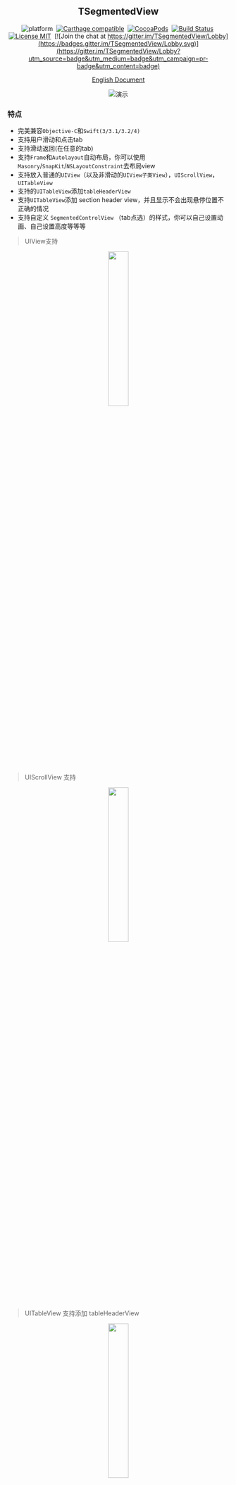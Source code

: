 

<div align="center">

TSegmentedView
------

</div>

<div align="center">

![platform](https://img.shields.io/badge/Platform-iOS%E2%89%A58.0-orange.svg?style=flat)&nbsp;
[![Carthage compatible](https://img.shields.io/badge/Carthage-compatible-4BC51D.svg?style=flat)](https://github.com/Carthage/Carthage)&nbsp;
[![CocoaPods](https://img.shields.io/badge/Cocoapods-compatible-brightgreen.svg?style=flat)](http://cocoapods.org/)&nbsp;
[![Build Status](https://travis-ci.org/tobedefined/TSegmentedView.svg?branch=master)](https://travis-ci.org/tobedefined/TSegmentedView)&nbsp;
[![License MIT](https://img.shields.io/badge/license-MIT-green.svg?style=flat)](https://github.com/tobedefined/TSegmentedView/blob/master/LICENSE)&nbsp;
[![Join the chat at https://gitter.im/TSegmentedView/Lobby](https://badges.gitter.im/TSegmentedView/Lobby.svg)](https://gitter.im/TSegmentedView/Lobby?utm_source=badge&utm_medium=badge&utm_campaign=pr-badge&utm_content=badge)

</div>


<div align="center">

[English Document](README.md)

</div>

<div align="center">

![演示](images/demo.gif)

</div>

### 特点

- 完美兼容`Objective-C`和`Swift(3/3.1/3.2/4)`
- 支持用户滑动和点击tab
- 支持滑动返回(在任意的tab)
- 支持`Frame`和`Autolayout`自动布局，你可以使用`Masonry`/`SnapKit`/`NSLayoutConstraint`去布局view
- 支持放入普通的`UIView`（以及非滑动的`UIView子类View`），`UIScrollView`，`UITableView`
- 支持的`UITableView`添加`tableHeaderView`
- 支持`UITableView`添加 section header view，并且显示不会出现悬停位置不正确的情况
- 支持自定义 `SegmentedControlView` （tab点选）的样式，你可以自己设置动画、自己设置高度等等等

> UIView支持

<div align="center">
    <img src="images/UIView.PNG" width="30%" height="30%" />
</div>

> UIScrollView 支持

<div align="center">
    <img src="images/UIScrollView.PNG" width="30%" height="30%" />
</div>

> UITableView 支持添加 tableHeaderView

<div align="center">
    <img src="images/UITableView.PNG" width="30%" height="30%" />
</div>

> UITableView 支持添加 section header

<div align="center">
    <img src="images/sectionHeader.PNG" width="30%" height="30%" />
</div>

### 为什么做这个

现在很多类似的框架，但是还是做了一个，主要是因为网上大多数框架写死了`SegmentedControlView`(就是tab的样式)，另外最重要的一点是我试验过很多框架发现`UITableView`的`tableHeaderView`会有问题，而且一旦设置section header view，悬停都有问题，所以我就自己写了一个……

### 导入项目

#### 源文件

如果你的项目使用`Swift 3/3.1`，并且没使用`Xcode 9`，请下载`Source`目录中的`TSegmentedControlView.swift`、`TSegmentedView.swift`、`TSVExtension.swift`并放入你的项目中，无须其他配置即可使用。

如果你的项目使用`Xcode 9`，建议使用`CocoaPods`或者`Carthage`方式。

#### CocoaPods

[`CocoaPods`](https://cocoapods.org/)是一个Cocoa项目管理器。你可以使用以下命令去安装`CocoaPods`:

```bash
$ gem install cocoapods
```

要使用CocoaPods将`TSegmentedView`集成到您的Xcode项目中，请在`Podfile`中加入：

```ruby
source 'https://github.com/CocoaPods/Specs.git'
platform :ios, '8.0'
use_frameworks!

target '<Your Target Name>' do
    pod 'TSegmentedView'
end
```

然后运行一下命令:

```bash
$ pod install
```

#### Carthage


[`Carthage`](https://github.com/Carthage/Carthage)是一个去中心化的依赖管理器，它构建并提供所使用的库的framework。

你可以使用 [`Homebrew`](https://brew.sh/)并运行下面的命令安装Carthage

```bash
$ brew update
$ brew install carthage
```

要将`TSegmentedView`集成到使用Carthage的Xcode项目中，请在`Cartfile`中加入：

```ruby
github "tobedefined/TSegmentedView" ~> 1.1.0
```

运行`carthage update`构建framework，并将编译的`TSegmentedView.framework`拖入Xcode项目中。

### 如何使用

- swift

```swift
import TSegmentedView
```

- Objective-C

```objc
#import <TSegmentedView/TSegmentedView-Swift.h>
```

你可以在demo中看具体的使用方法，下面是具体的介绍

#### 遵守协议： `TSegmentedViewDelegate`

```swift
func segmentedViewTitles(in segmentedView: TSegmentedView) -> [String]

func segmentedView(_ view: TSegmentedView, viewForIndex index: Int) -> UIView
```

- 第一个函数是给`TSegmentedView`没一个tab的title赋值，array的count是tab的数量
- 第二个函数是给对应每个tab赋予所显示的view

可选的协议函数 

```swift

// 1 
@objc optional func segmentedView(_ view: TSegmentedView, didShow index: Int) -> Void

// 2.1 (Swift 3.2/4)
@objc optional func segmentedViewSegmentedControlView(in segmentedView: TSegmentedView) -> (UIView & TSegmentedControlProtocol)
// 2.2 (Swift 3/3.1)
@objc optional func segmentedViewSegmentedControlView(in segmentedView: TSegmentedView) -> UIView

// 3
// default is 0
@objc optional func segmentedViewFirstStartSelectIndex(in segmentedView: TSegmentedView) -> Int

// 4
// default is nil
@objc optional func segmentedViewHeaderView(in segmentedView: TSegmentedView) -> UIView

// 5
// default is segmentedViewHeaderView height
@objc optional func segmentedViewHeaderMaxHeight(in segmentedView: TSegmentedView) -> CGFloat

// 6
// default is segmentedViewHeaderView height
@objc optional func segmentedViewHeaderMinHeight(in segmentedView: TSegmentedView) -> CGFloat

// 7
// when scroll top or bottom, change the titles view height , will run this method
@objc optional func segmentedView(_ view: TSegmentedView, didChangeHeaderHeightTo height: CGFloat) -> Void

```

- 可选函数解释

  1. 函数是在`index`对应的view显示时候会调用，每次都会调用
  2. 函数返回定义的`SegmentedControlView`，需要为符合`TSegmentedControlProtocol`协议的`UIView`
  3. 函数返回`TSegmentedView`创建时候选择哪一个tab（默认选择第一个tab--> index = 0）
  4. 返回headerView（默认为nil）
  5. 设置header的最大高度（默认为header的frame的size.height）
  6. 设置header的最小高度（默认与最大高度相同）
  7. header高度发生变化时候会调用此函数，允许外面根据新的hight做一些动画等


### 关于 `TSegmentedControlProtocol`

你可以看到在`TSegmentedView.swift`中看到这个协议的定义

```swift
@objc protocol TSegmentedControlProtocol: class {
    func reloadData(with titles: [String]) -> Void
    func userScrollExtent(_ extent: CGFloat) -> Void
    func setAction(_ actionBlock: ((_ index: Int) -> Void)?) -> Void
}
```
- 作用：

    > `TSegmentedView`允许用户自定义`SegmentedControlView`而不是必须使用`TSegmentedControlView`

- 如何自定义`SegmentedControlView`

    > 首先创建的view必须是`UIView`的子类，然后符合`TSegmentedControlProtocol`协议，并实现这三个方法

- `func reloadData(with titles: [String]) -> Void`

    > 这个方法在`TSegmentedView` `reloadData`的时候回去调用，这个方法中需要实现更新对应tab的view创建删除显示等操作，`titles`的值为`TSegmentedControlView`的代理方法返回的 array

- `func userScrollExtent(_ extent: CGFloat) -> Void`

    > 这个方法在`TSegmentedView` 滑动（用户手动滑动）的时候回去调用，这个方法中需要实现更新对应tab的view显示样式或自定义一些动画等,`extent`的值为当前滑动的占比。例如有3个tab，则范围为`0.0 ~ 2.0`

- `func setAction(_ actionBlock: ((_ index: Int) -> Void)?) -> Void`

    > 这个方法需要你将`actionBlock`进行保存，并在点击tab时候进行调用`actionBlock`，这样才会滚动到对应tab的view的位置。（刚开始考虑是在协议中定义一个`actionBlock`的变量，为了兼容`Objective-C`，所以还是定义成函数。）


